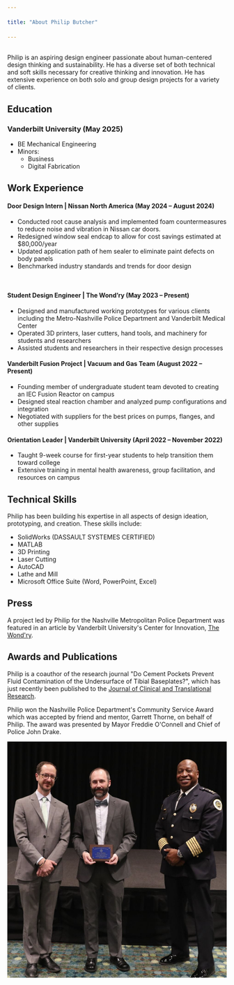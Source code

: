 ```yaml
---

title: "About Philip Butcher"

---
```

<br>
Philip is an aspiring design engineer passionate about human-centered design thinking and sustainability. He has a diverse set of both technical and soft skills necessary for creative thinking and innovation. He has extensive experience on both solo and group design projects for a variety of clients.

## Education

### Vanderbilt University (May 2025)
 * BE Mechanical Engineering
 * Minors:
   * Business
   * Digital Fabrication

## Work Experience
#### Door Design Intern | Nissan North America (May 2024 – August 2024)
  * Conducted root cause analysis and implemented foam countermeasures to reduce noise and vibration in Nissan car doors.
  * Redesigned window seal endcap to allow for cost savings estimated at $80,000/year
  * Updated application path of hem sealer to eliminate paint defects on body panels
  * Benchmarked industry standards and trends for door design
<br>

#### Student Design Engineer | The Wond’ry (May 2023 – Present)
  * Designed and manufactured working prototypes for various clients including the Metro-Nashville Police Department and Vanderbilt Medical Center
  * Operated 3D printers, laser cutters, hand tools, and machinery for students and researchers
  * Assisted students and researchers in their respective design processes
    
#### Vanderbilt Fusion Project | Vacuum and Gas Team (August 2022 – Present)
  * Founding member of undergraduate student team devoted to creating an IEC Fusion Reactor on campus
  *  Designed steal reaction chamber and analyzed pump configurations and integration
  *  Negotiated with suppliers for the best prices on pumps, flanges, and other supplies
    
#### Orientation Leader | Vanderbilt University (April 2022 – November 2022)
  * Taught 9-week course for first-year students to help transition them toward college
  * Extensive training in mental health awareness, group facilitation, and resources on campus

## Technical Skills

Philip has been building his expertise in all aspects of design ideation, prototyping, and creation. These skills include:

* SolidWorks (DASSAULT SYSTEMES CERTIFIED)
* MATLAB
* 3D Printing
* Laser Cutting
* AutoCAD
* Lathe and Mill
* Microsoft Office Suite (Word, PowerPoint, Excel)

## Press 

A project led by Philip for the Nashville Metropolitan Police Department was featured in an article by Vanderbilt University's Center for Innovation, [The Wond'ry](https://www.vanderbilt.edu/the-wondry/2024/02/06/vanderbilt-student-philip-butchers-groundbreaking-drone-technology-revolutionizes-global-law-enforcement/).

## Awards and Publications

Philip is a coauthor of the research journal "Do Cement Pockets Prevent Fluid Contamination of the Undersurface of Tibial Baseplates?", which has just recently been published to the [Journal of Clinical and Translational Research](https://www.jctres.com/media/filer_public/21/55/21553102-8ab8-4090-bd25-c4bf975f3d22/3_jctr_v10i4_005_-_proof_30_finalized.pdf).


Philip won the Nashville Police Department's Community Service Award which was accepted by friend and mentor, Garrett Thorne, on behalf of Philip. The award was presented by Mayor Freddie O'Connell and Chief of Police John Drake.

<img src="/assets/img/Garrett_Accepting_Award.png" alt="Philip Butcher" style="width:800px;"/>

